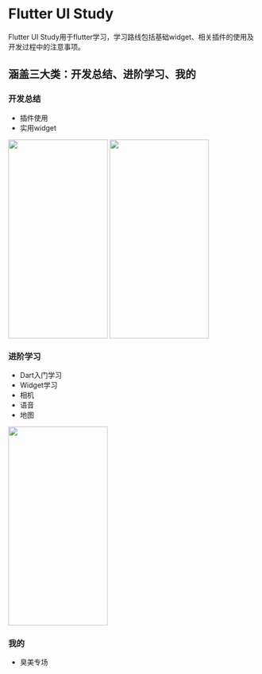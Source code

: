 # Flutter UI Study

Flutter UI Study用于flutter学习，学习路线包括基础widget、相关插件的使用及开发过程中的注意事项。

## 涵盖三大类：开发总结、进阶学习、我的

### 开发总结
- 插件使用
- 实用widget
<img src="https://github.com/Asscre/FUS/blob/master/mdimage/engineeringservice.png?raw=true" width = "200" height = "400" alt="" align=center />
<img src="https://github.com/Asscre/FUS/blob/master/mdimage/waterripple.gif?raw=true" width = "200" height = "400" alt="" align=center />


### 进阶学习
- Dart入门学习
- Widget学习
- 相机
- 语音
- 地图
<img src="https://github.com/Asscre/FUS/blob/master/mdimage/study.png?raw=true" width = "200" height = "400" alt="" align=center />

### 我的
- 臭美专场
